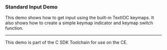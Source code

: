 ### Standard Input Demo

This demo shows how to get input using the built-in TextIOC keymaps.
It also shows how to create a simple keymap indicator and keymap switch function.

---

This demo is part of the C SDK Toolchain for use on the CE.
